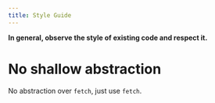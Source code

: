 ```yaml
---
title: Style Guide
---
```


**In general, observe the style of existing code and respect it.**

# No shallow abstraction

No abstraction over `fetch`, just use `fetch`.
